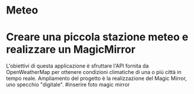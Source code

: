# Meteo
# Creare una piccola stazione meteo e realizzare un MagicMirror 
L'obiettivi di questa applicazione è sfruttare l'API fornita da OpenWeatherMap per ottenere condizioni climatiche di una o più città in tempo reale. Ampliamento del progetto è la realizzazione del Magic Mirror, uno specchio "digitale".
#inserire foto magic mirror

